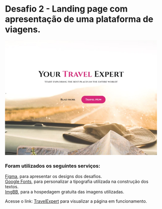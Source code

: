 <h1>Desafio 2 - Landing page com apresentação de uma plataforma de viagens.</h1>

<a href="https://c4pistrano.github.io/Jornada-do-zero-a-primeira-vaga/TravelExpert/">
<img src="preview.jpg">
</a>

<h3>Foram utilizados os seguintes serviços:</h3>

<p><a href="https://www.figma.com/community/file/1216014509044898198/Horror-Game-LP">Figma</a>, para apresentar os  designs dos desafios.
<br>
<a href="https://fonts.google.com/">Google Fonts</a>, para personalizar a tipografia utilizada na construção dos textos.
<br>
<a href="https://fonts.google.com/">ImgBB</a>, para a hospedagem  gratuita das imagens utilizadas.

<p>Acesse o link: <a href="https://c4pistrano.github.io/Jornada-do-zero-a-primeira-vaga/TravelExpert/">TravelExpert</a> para visualizar a página em funcionamento.</p>

